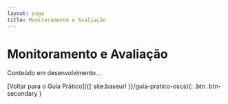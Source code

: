 ```yaml
---
layout: page
title: Monitoramento e Avaliação
---
```


# Monitoramento e Avaliação

Conteúdo em desenvolvimento...

[Voltar para o Guia Prático]({{ site.baseurl }}/guia-pratico-oscs){: .btn .btn-secondary }

